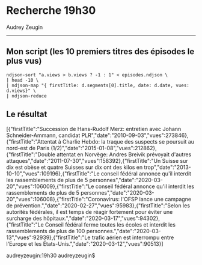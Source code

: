 # Recherche 19h30

Audrey Zeugin

------

## Mon script (les 10 premiers titres des épisodes le plus vus)

```
ndjson-sort "a.views > b.views ? -1 : 1" < episodes.ndjson \
| head -10 \
| ndjson-map "{ firstTitle: d.segments[0].title, date: d.date, vues: d.views}" \
| ndjson-reduce
```

## Le résultat

[{"firstTitle":"Succession de Hans-Rudolf Merz: entretien avec Johann Schneider-Ammann, candidat PLR","date":"2010-09-03","vues":273846},{"firstTitle":"Attentat à Charlie Hebdo: la traque des suspects se poursuit au nord-est de Paris (1/2)","date":"2015-01-08","vues":212862},{"firstTitle":"Double attentat en Norvège: Andres Breivik prévoyait d'autres attaques","date":"2011-07-30","vues":158392},{"firstTitle":"Un Suisse sur dix est obèse et quatre Suisses sur dix ont des kilos en trop","date":"2013-10-10","vues":109196},{"firstTitle":"Le conseil fédéral annonce qu'il interdit les rassemblements de plus de 5 personnes","date":"2020-03-20","vues":106009},{"firstTitle":"Le conseil fédéral annonce qu'il interdit les rassemblements de plus de 5 personnes","date":"2020-03-20","vues":106008},{"firstTitle":"Coronavirus: l'OFSP lance une campagne de prévention.","date":"2020-02-27","vues":95983},{"firstTitle":"Selon les autorités fédérales, il est temps de réagir fortement pour éviter une surcharge des hôpitaux.","date":"2020-03-17","vues":94302},{"firstTitle":"Le Conseil fédéral ferme toutes les écoles et interdit les rassemblements de plus de 100 personnes.","date":"2020-03-13","vues":92939},{"firstTitle":"Le trafic aérien est interrompu entre l'Europe et les États-Unis.","date":"2020-03-12","vues":90513}]

audreyzeugin:19h30 audreyzeugin$ 